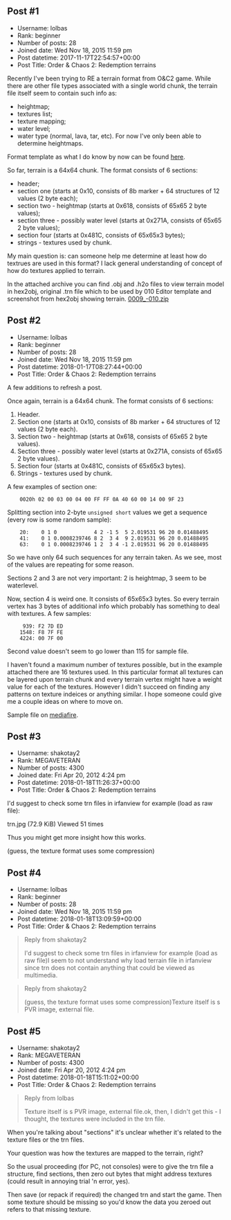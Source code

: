 ## Post #1
- Username: lolbas
- Rank: beginner
- Number of posts: 28
- Joined date: Wed Nov 18, 2015 11:59 pm
- Post datetime: 2017-11-17T22:54:57+00:00
- Post Title: Order & Chaos 2: Redemption terrains

Recently I've been trying to RE a terrain format from O&C2 game. While there are other file types associated with a single world chunk, the terrain file itself seem to contain such info as:
- heightmap;
- textures list;
- texture mapping;
- water level;
- water type (normal, lava, tar, etc).
For now I've only been able to determine heightmaps.

Format template as what I do know by now can be found [here](https://github.com/lOlbas/Game-Engines-Filetypes-Reverse-Engineering/blob/master/engines/Gameloft/trn/v10/templates/TRN.bt).

So far, terrain is a 64x64 chunk. The format consists of 6 sections:
- header;
- section one (starts at 0x10, consists of 8b marker + 64 structures of 12 values (2 byte each);
- section two - heightmap (starts at 0x618, consists of 65x65 2 byte values);
- section three - possibly water level (starts at 0x271A, consists of 65x65 2 byte values);
- section four (starts at 0x481C, consists of 65x65x3 bytes);
- strings - textures used by chunk.

My main question is: can someone help me determine at least how do textrues are used in this format? I lack general understanding of concept of how do textures applied to terrain.

In the attached archive you can find .obj and .h2o files to view terrain model in hex2obj, original .trn file which to be used by 010 Editor template and screenshot from hex2obj showing terrain.
[0009_-010.zip](https://xentaxbackup.github.io/file/13557_0009_-010.zip)
## Post #2
- Username: lolbas
- Rank: beginner
- Number of posts: 28
- Joined date: Wed Nov 18, 2015 11:59 pm
- Post datetime: 2018-01-17T08:27:44+00:00
- Post Title: Order & Chaos 2: Redemption terrains

A few additions to refresh a post.

Once again, terrain is a 64x64 chunk. The format consists of 6 sections:

1. Header.
2. Section one (starts at 0x10, consists of 8b marker + 64 structures of 12 values (2 byte each).
3. Section two - heightmap (starts at 0x618, consists of 65x65 2 byte values).
4. Section three - possibly water level (starts at 0x271A, consists of 65x65 2 byte values).
5. Section four (starts at 0x481C, consists of 65x65x3 bytes).
6. Strings - textures used by chunk.

A few examples of section one:

```
    0020h 02 00 03 00 04 00 FF FF 0A 40 60 00 14 00 9F 23

```


Splitting section into 2-byte `unsigned short` values we get a sequence (every row is some random sample): 

```
    20:    0 1 0            4 2 -1 5  5 2.019531 96 20 0.01488495
    41:    0 1 0.0008239746 8 2  3 4  9 2.019531 96 20 0.01488495
    63:    0 1 0.0008239746 1 2  3 4 -1 2.019531 96 20 0.01488495

```


So we have only 64 such sequences for any terrain taken. As we see, most of the values are repeating for some reason.

Sections 2 and 3 are not very important: 2 is heightmap, 3 seem to be waterlevel.

Now, section 4 is weird one. It consists of 65x65x3 bytes. So every terrain vertex has 3 bytes of additional info which probably has something to deal with textures. A few samples:

```
     939: F2 7D ED
    1548: F8 7F FE
    4224: 00 7F 00

```


Second value doesn't seem to go lower than 115 for sample file.

I haven't found a maximum number of textures possible, but in the example attached there are 16 textures used. In this particular format all textures can be layered upon terrain chunk and every terrain vertex might have a weight value for each of the textures. However I didn't succeed on finding any patterns on texture indeices or anything similar. I hope someone could give me a couple ideas on where to move on.

Sample file on [mediafire](http://www.mediafire.com/file/cdaj676vbz887p1/0009_-010.trn).
## Post #3
- Username: shakotay2
- Rank: MEGAVETERAN
- Number of posts: 4300
- Joined date: Fri Apr 20, 2012 4:24 pm
- Post datetime: 2018-01-18T11:26:37+00:00
- Post Title: Order & Chaos 2: Redemption terrains

I'd suggest to check some trn files in irfanview for example (load as raw file):



trn.jpg (72.9 KiB) Viewed 51 times


Thus you might get more insight how this works.

(guess, the texture format uses some compression)
## Post #4
- Username: lolbas
- Rank: beginner
- Number of posts: 28
- Joined date: Wed Nov 18, 2015 11:59 pm
- Post datetime: 2018-01-18T13:09:59+00:00
- Post Title: Order & Chaos 2: Redemption terrains

> Reply from shakotay2
>
> I'd suggest to check some trn files in irfanview for example (load as raw file)I seem to not understand why load terrain file in irfanview since trn does not contain anything that could be viewed as multimedia.

> Reply from shakotay2
>
> (guess, the texture format uses some compression)Texture itself is s PVR image, external file.
## Post #5
- Username: shakotay2
- Rank: MEGAVETERAN
- Number of posts: 4300
- Joined date: Fri Apr 20, 2012 4:24 pm
- Post datetime: 2018-01-18T15:11:02+00:00
- Post Title: Order & Chaos 2: Redemption terrains

> Reply from lolbas
>
> Texture itself is s PVR image, external file.ok, then, I didn't get this - I thought, the textures were included in the trn file.

When you're talking about "sections" it's unclear whether it's related to the texture files or the trn files.

Your question was how the textures are mapped to the terrain, right?

So the usual proceeding (for PC, not consoles) were to give the trn file a structure, find sections, then zero out bytes that might address textures (could result in annoying trial 'n error, yes).

Then save (or repack if required) the changed trn and start the game.
Then some texture should be missing so you'd know the data you zeroed out refers to that missing texture.
